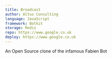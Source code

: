 ```yaml
---
title: Broadcast
author: Altus Consulting
language: JavaScript
framework: Botkit
storage: Redis
repo: https://www.google.co.uk
deploy: https://www.google.co.uk
---
```


An Open Source clone of the infamous Fabien Bot
